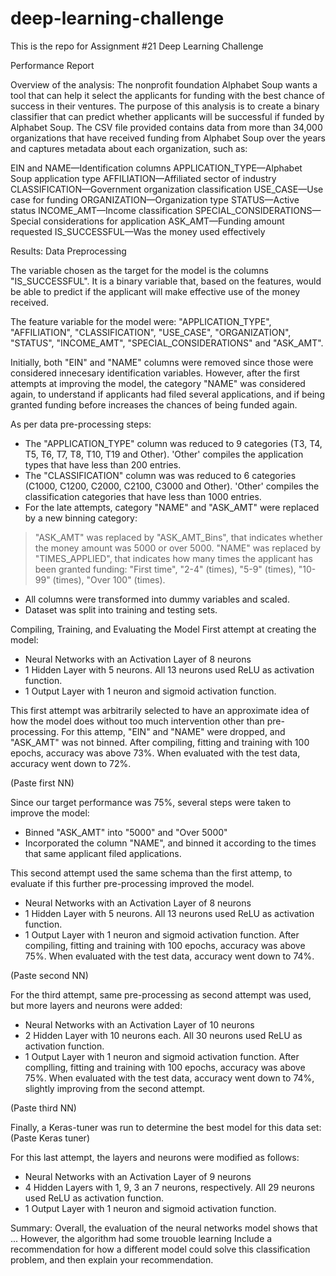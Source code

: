 # deep-learning-challenge
This is the repo for Assignment #21 Deep Learning Challenge

Performance Report

Overview of the analysis:
The nonprofit foundation Alphabet Soup wants a tool that can help it select the applicants for funding with the best chance of success in their ventures. The purpose of this analysis is to create a binary classifier that can predict whether applicants will be successful if funded by Alphabet Soup. The CSV file provided contains data from more than 34,000 organizations that have received funding from Alphabet Soup over the years and captures metadata about each organization, such as:

EIN and NAME—Identification columns
APPLICATION_TYPE—Alphabet Soup application type
AFFILIATION—Affiliated sector of industry
CLASSIFICATION—Government organization classification
USE_CASE—Use case for funding
ORGANIZATION—Organization type
STATUS—Active status
INCOME_AMT—Income classification
SPECIAL_CONSIDERATIONS—Special considerations for application
ASK_AMT—Funding amount requested
IS_SUCCESSFUL—Was the money used effectively

Results: 
Data Preprocessing

The variable chosen as the target for the model is the columns "IS_SUCCESSFUL". It is a binary variable that, based on the features, would be able to predict if the applicant will make effective use of the money received.

The feature variable for the model were:
"APPLICATION_TYPE", "AFFILIATION", "CLASSIFICATION", "USE_CASE", "ORGANIZATION", "STATUS", "INCOME_AMT", "SPECIAL_CONSIDERATIONS" and "ASK_AMT".

Initially, both "EIN" and "NAME" columns were removed since those were considered innecesary identification variables. However, after the first attempts at improving the model, the category "NAME" was considered again, to understand if applicants had filed several applications, and if being granted funding before increases the chances of being funded again.

As per data pre-processing steps:
* The "APPLICATION_TYPE" column was reduced to 9 categories (T3, T4, T5, T6, T7, T8, T10, T19 and Other). 'Other' compiles the application types that have less than 200 entries.
* The "CLASSIFICATION" column was was reduced to 6 categories (C1000, C1200, C2000, C2100, C3000 and Other). 'Other' compiles the classification categories that have less than 1000 entries.
* For the late attempts, category "NAME" and "ASK_AMT" were replaced by a new binning category:
> "ASK_AMT" was replaced by "ASK_AMT_Bins", that indicates whether the money amount was 5000 or over 5000.
> "NAME" was replaced by "TIMES_APPLIED", that indicates how many times the applicant has been granted funding: "First time", "2-4" (times), "5-9" (times), "10-99" (times), "Over 100" (times).

* All columns were transformed into dummy variables and scaled.
* Dataset was split into training and testing sets.

Compiling, Training, and Evaluating the Model
First attempt at creating the model: 
* Neural Networks with an Activation Layer of 8 neurons
* 1 Hidden Layer with 5 neurons. All 13 neurons used ReLU as activation function.
* 1 Output Layer with 1 neuron and sigmoid activation function.

This first attempt was arbitrarily selected to have an approximate idea of how the model does without too much intervention other than pre-processing.
For this attemp, "EIN" and "NAME" were dropped, and "ASK_AMT" was not binned.
After compiling, fitting and training with 100 epochs, accuracy was above 73%. When evaluated with the test data, accuracy went down to 72%.

(Paste first NN)

Since our target performance was 75%, several steps were taken to improve the model:
* Binned "ASK_AMT" into "5000" and "Over 5000"
* Incorporated the column "NAME", and binned it according to the times that same applicant filed applications. 

This second attempt used the same schema than the first attemp, to evaluate if this further pre-processing improved the model.
* Neural Networks with an Activation Layer of 8 neurons
* 1 Hidden Layer with 5 neurons. All 13 neurons used ReLU as activation function.
* 1 Output Layer with 1 neuron and sigmoid activation function.
After compiling, fitting and training with 100 epochs, accuracy was above 75%. When evaluated with the test data, accuracy went down to 74%.

(Paste second NN)

For the third attempt, same pre-processing as second attempt was used, but more layers and neurons were added:
* Neural Networks with an Activation Layer of 10 neurons
* 2 Hidden Layer with 10 neurons each. All 30 neurons used ReLU as activation function.
* 1 Output Layer with 1 neuron and sigmoid activation function.
After complling, fitting and training with 100 epochs, accuracy was above 75%. When evaluated with the test data, accuracy went down to 74%, slightly improving from the second attempt.

(Paste third NN)

Finally, a Keras-tuner was run to determine the best model for this data set:
(Paste Keras tuner)

For this last attempt, the layers and neurons were modified as follows:
* Neural Networks with an Activation Layer of 9 neurons
* 4 Hidden Layers with 1, 9, 3 an 7 neurons, respectively. All 29 neurons used ReLU as activation function.
* 1 Output Layer with 1 neuron and sigmoid activation function.


Summary: 
Overall, the evaluation of the neural networks model shows that ... However, the algorithm had some trouoble learning Include a recommendation for how a different model could solve this classification problem, and then explain your recommendation.